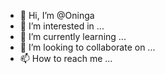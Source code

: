- 👋 Hi, I’m @Oninga
- 👀 I’m interested in ...
- 🌱 I’m currently learning ...
- 💞️ I’m looking to collaborate on ...
- 📫 How to reach me ...

<!---
Oninga/Oninga is a ✨ special ✨ repository because its `README.md` (this file) appears on your GitHub profile.
You can click the Preview link to take a look at your changes.
--->

